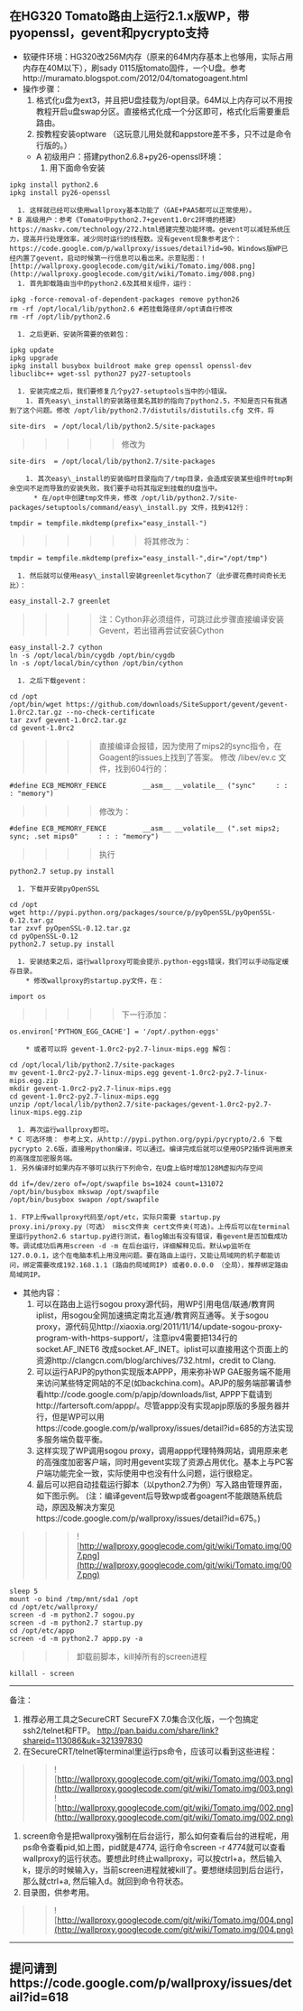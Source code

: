 ## 在HG320 Tomato路由上运行2.1.x版WP，带pyopenssl，gevent和pycrypto支持 ##

  * 软硬件环境：HG320改256M内存（原来的64M内存基本上也够用，实际占用内存在40M以下），刷sady 0115版tomato固件，一个U盘。参考http://muramato.blogspot.com/2012/04/tomatogoagent.html
  * 操作步骤：
    1. 格式化u盘为ext3，并且把U盘挂载为/opt目录。64M以上内存可以不用按教程开启u盘swap分区。直接格式化成一个分区即可，格式化后需要重启路由。
    1. 按教程安装optware （这玩意儿用处就和appstore差不多，只不过是命令行版的。）
    * A 初级用户：搭建python2.6.8+py26-openssl环境：
      1. 用下面命令安装
```
ipkg install python2.6 
ipkg install py26-openssl
```
      1. 这样就已经可以使用wallproxy基本功能了（GAE+PAAS都可以正常使用）。
    * B 高级用户：参考《Tomato中python2.7+gevent1.0rc2环境的搭建》https://maskv.com/technology/272.html搭建完整功能环境。gevent可以减轻系统压力，提高并行处理效率，减少同时运行的线程数。没有gevent现象参考这个：https://code.google.com/p/wallproxy/issues/detail?id=90。Windows版WP已经内置了gevent，启动时候第一行信息可以看出来。示意贴图：![http://wallproxy.googlecode.com/git/wiki/Tomato.img/008.png](http://wallproxy.googlecode.com/git/wiki/Tomato.img/008.png)
      1. 首先卸载路由当中的python2.6及其相关组件，运行：
```
ipkg -force-removal-of-dependent-packages remove python26
rm -rf /opt/local/lib/python2.6 #若挂载路径非/opt请自行修改
rm -rf /opt/lib/python2.6
```
      1. 之后更新、安装所需要的依赖包：
```
ipkg update
ipkg upgrade
ipkg install busybox buildroot make grep openssl openssl-dev libuclibc++ wget-ssl python27 py27-setuptools
```
      1. 安装完成之后，我们要修复几个py27-setuptools当中的小错误。
        1. 首先easy\_install的安装路径莫名其妙的指向了python2.5，不知是否只有我遇到了这个问题。修改 /opt/lib/python2.7/distutils/distutils.cfg 文件，将
```
site-dirs  = /opt/local/lib/python2.5/site-packages
```
> > > > > 修改为
```
site-dirs  = /opt/local/lib/python2.7/site-packages
```
        1. 其次easy\_install的安装临时目录指向了/tmp目录，会造成安装某些组件时tmp剩余空间不足而导致的安装失败，我们要手动将其指定到挂载的U盘当中。
          * 在/opt中创建tmp文件夹，修改 /opt/lib/python2.7/site-packages/setuptools/command/easy\_install.py 文件，找到412行：
```
tmpdir = tempfile.mkdtemp(prefix="easy_install-")
```
> > > > > > 将其修改为：
```
tmpdir = tempfile.mkdtemp(prefix="easy_install-",dir="/opt/tmp")
```
      1. 然后就可以使用easy\_install安装greenlet与cython了（此步骤花费时间奇长无比）：
```
easy_install-2.7 greenlet
```

> > > > 注：Cython非必须组件，可跳过此步骤直接编译安装Gevent，若出错再尝试安装Cython
```
easy_install-2.7 cython
ln -s /opt/local/bin/cygdb /opt/bin/cygdb 
ln -s /opt/local/bin/cython /opt/bin/cython
```
      1. 之后下载gevent：
```
cd /opt
/opt/bin/wget https://github.com/downloads/SiteSupport/gevent/gevent-1.0rc2.tar.gz --no-check-certificate
tar zxvf gevent-1.0rc2.tar.gz
cd gevent-1.0rc2
```
> > > > 直接编译会报错，因为使用了mips2的sync指令，在Goagent的issues上找到了答案。
> > > > 修改 /libev/ev.c 文件，找到604行的：
```
#define ECB_MEMORY_FENCE         __asm__ __volatile__ ("sync"     : : : "memory")
```
> > > > 修改为：
```
#define ECB_MEMORY_FENCE         __asm__ __volatile__ (".set mips2; sync; .set mips0"     : : : "memory")
```
> > > > 执行
```
python2.7 setup.py install
```
      1. 下载并安装pyOpenSSL
```
cd /opt
wget http://pypi.python.org/packages/source/p/pyOpenSSL/pyOpenSSL-0.12.tar.gz
tar zxvf pyOpenSSL-0.12.tar.gz
cd pyOpenSSL-0.12
python2.7 setup.py install
```
      1. 安装结束之后，运行wallproxy可能会提示.python-eggs错误，我们可以手动指定缓存目录。
        * 修改wallproxy的startup.py文件，在：
```
import os
```
> > > > > 下一行添加：
```
os.environ['PYTHON_EGG_CACHE'] = '/opt/.python-eggs'
```
        * 或者可以将 gevent-1.0rc2-py2.7-linux-mips.egg 解包：
```
cd /opt/local/lib/python2.7/site-packages
mv gevent-1.0rc2-py2.7-linux-mips.egg gevent-1.0rc2-py2.7-linux-mips.egg.zip
mkdir gevent-1.0rc2-py2.7-linux-mips.egg
cd gevent-1.0rc2-py2.7-linux-mips.egg
unzip /opt/local/lib/python2.7/site-packages/gevent-1.0rc2-py2.7-linux-mips.egg.zip
```
      1. 再次运行wallproxy即可。
    * C 可选环境： 参考上文，从http://pypi.python.org/pypi/pycrypto/2.6 下载pycrypto 2.6版，直接用python编译，可以通过。编译完成后就可以使用OSP2插件调用原来的高强度加密服务端。
    1. 另外编译时如果内存不够可以执行下列命令，在U盘上临时增加128M虚拟内存空间
```
dd if=/dev/zero of=/opt/swapfile bs=1024 count=131072
/opt/bin/busybox mkswap /opt/swapfile
/opt/bin/busybox swapon /opt/swapfile
```
    1. FTP上传wallproxy代码至/opt/etc，实际只需要 startup.py proxy.ini/proxy.py（可选） misc文件夹 cert文件夹(可选)。上传后可以在terminal里运行python2.6 startup.py进行测试，看log输出有没有错误，看gevent是否加载成功等。调试成功后再用screen -d -m 在后台运行，详细解释见后。默认wp监听在127.0.0.1，这个在电脑本机上用没用问题。要在路由上运行，又能让局域网的机子都能访问，绑定需要改成192.168.1.1 (路由的局域网IP) 或者0.0.0.0 （全局），推荐绑定路由局域网IP。
  * 其他内容：
    1. 可以在路由上运行sogou proxy源代码，用WP引用电信/联通/教育网iplist，用sogou全网加速搞定南北互通/教育网互通等。关于sogou proxy，源代码见http://xiaoxia.org/2011/11/14/update-sogou-proxy-program-with-https-support/，注意ipv4需要把134行的socket.AF\_INET6  改成socket.AF\_INET。iplist可以直接用这个页面上的资源http://clangcn.com/blog/archives/732.html，credit to Clang.
    1. 可以运行APJP的python实现版本APPP，用来弥补WP GAE服务端不能用来访问某些特定网站的不足(如backchina.com)。APJP的服务端部署请参看http://code.google.com/p/apjp/downloads/list, APPP下载请到http://fartersoft.com/appp/。尽管appp没有实现apjp原版的多服务器并行，但是WP可以用https://code.google.com/p/wallproxy/issues/detail?id=685的方法实现多服务端负载平衡。
    1. 这样实现了WP调用sogou proxy，调用appp代理特殊网站，调用原来老的高强度加密客户端，同时用gevent实现了资源占用优化。基本上与PC客户端功能完全一致，实际使用中也没有什么问题，运行很稳定。
    1. 最后可以把自动挂载运行脚本（以python2.7为例）写入路由管理界面，如下图示例。 (注：编译gevent后导致wp或者goagent不能跟随系统启动，原因及解决方案见https://code.google.com/p/wallproxy/issues/detail?id=675。)

> > > ![http://wallproxy.googlecode.com/git/wiki/Tomato.img/007.png](http://wallproxy.googlecode.com/git/wiki/Tomato.img/007.png)
```
sleep 5
mount -o bind /tmp/mnt/sda1 /opt
cd /opt/etc/wallproxy/
screen -d -m python2.7 sogou.py
screen -d -m python2.7 startup.py
cd /opt/etc/appp
screen -d -m python2.7 appp.py -a
```
> > > 卸载前脚本，kill掉所有的screen进程
```
killall - screen
```


---

备注：
  1. 推荐必用工具之SecureCRT SecureFX 7.0集合汉化版，一个包搞定ssh2/telnet和FTP。 http://pan.baidu.com/share/link?shareid=113086&uk=321397830
  1. 在SecureCRT/telnet等terminal里运行ps命令，应该可以看到这些进程：

> > ![http://wallproxy.googlecode.com/git/wiki/Tomato.img/003.png](http://wallproxy.googlecode.com/git/wiki/Tomato.img/003.png)
> > ![http://wallproxy.googlecode.com/git/wiki/Tomato.img/002.png](http://wallproxy.googlecode.com/git/wiki/Tomato.img/002.png)
  1. screen命令是把wallproxy强制在后台运行，那么如何查看后台的进程呢，用ps命令查看pid,如上图，pid就是4774, 运行命令screen -r 4774就可以查看wallproxy的运行状态。要想此时终止wallproxy，可以按ctrl+a，然后输入k，提示的时候输入y，当前screen进程就被kill了。要想继续回到后台运行，那么就ctrl+a, 然后输入d。就回到命令符状态。
  1. 目录图，供参考用。
> > ![http://wallproxy.googlecode.com/git/wiki/Tomato.img/004.png](http://wallproxy.googlecode.com/git/wiki/Tomato.img/004.png)

---


## **提问请到https://code.google.com/p/wallproxy/issues/detail?id=618** ##